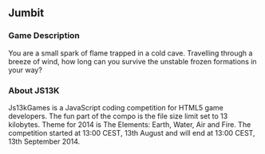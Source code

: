 ## Jumbit

### Game Description
You are a small spark of flame trapped in a cold cave. Travelling through a breeze of wind, how long can you survive the unstable frozen formations in your way?

### About JS13K
Js13kGames is a JavaScript coding competition for HTML5 game developers. The fun part of the compo is the file size limit set to 13 kilobytes. Theme for 2014 is The Elements: Earth, Water, Air and Fire. The competition started at 13:00 CEST, 13th August and will end at 13:00 CEST, 13th September 2014. 
